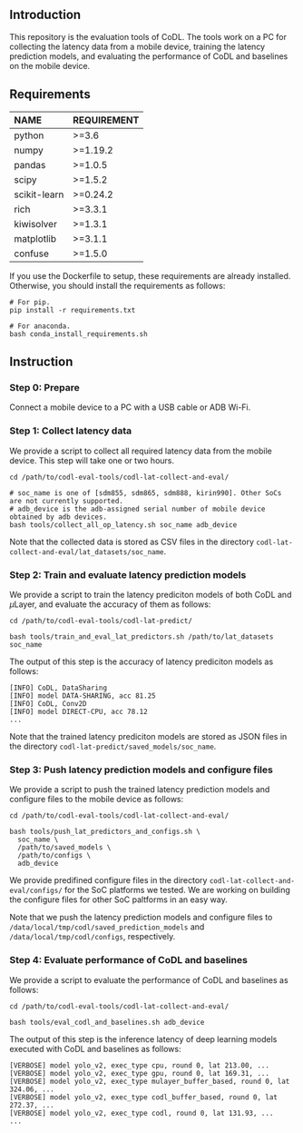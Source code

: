 
## Introduction

This repository is the evaluation tools of CoDL. The tools work on a PC for collecting the latency data from a mobile device, training the latency prediction models, and evaluating the performance of CoDL and baselines on the mobile device.

## Requirements

|NAME|REQUIREMENT|
|:-|:-|
|python|>=3.6|
|numpy|>=1.19.2|
|pandas|>=1.0.5|
|scipy|>=1.5.2|
|scikit-learn|>=0.24.2|
|rich|>=3.3.1|
|kiwisolver|>=1.3.1|
|matplotlib|>=3.1.1|
|confuse|>=1.5.0|

If you use the Dockerfile to setup, these requirements are already installed. Otherwise, you should install the requirements as follows:

```shell
# For pip.
pip install -r requirements.txt

# For anaconda.
bash conda_install_requirements.sh
```

## Instruction

### Step 0: Prepare

Connect a mobile device to a PC with a USB cable or ADB Wi-Fi.

### Step 1: Collect latency data

We provide a script to collect all required latency data from the mobile device. This step will take one or two hours.

```shell
cd /path/to/codl-eval-tools/codl-lat-collect-and-eval/

# soc_name is one of [sdm855, sdm865, sdm888, kirin990]. Other SoCs are not currently supported.
# adb_device is the adb-assigned serial number of mobile device obtained by adb devices.
bash tools/collect_all_op_latency.sh soc_name adb_device
```

Note that the collected data is stored as CSV files in the directory `codl-lat-collect-and-eval/lat_datasets/soc_name`.

### Step 2: Train and evaluate latency prediction models

We provide a script to train the latency prediciton models of both CoDL and $\mu$Layer, and evaluate the accuracy of them as follows:

```shell
cd /path/to/codl-eval-tools/codl-lat-predict/

bash tools/train_and_eval_lat_predictors.sh /path/to/lat_datasets soc_name
```

The output of this step is the accuracy of latency prediciton models as follows:

```shell
[INFO] CoDL, DataSharing
[INFO] model DATA-SHARING, acc 81.25
[INFO] CoDL, Conv2D
[INFO] model DIRECT-CPU, acc 78.12
...
```

Note that the trained latency prediciton models are stored as JSON files in the directory `codl-lat-predict/saved_models/soc_name`.

### Step 3: Push latency prediction models and configure files

We provide a script to push the trained latency prediction models and configure files to the mobile device as follows:

```shell
cd /path/to/codl-eval-tools/codl-lat-collect-and-eval/

bash tools/push_lat_predictors_and_configs.sh \
  soc_name \
  /path/to/saved_models \
  /path/to/configs \
  adb_device
```

We provide predifined configure files in the directory `codl-lat-collect-and-eval/configs/` for the SoC platforms we tested. We are working on building the configure files for other SoC paltforms in an easy way.

Note that we push the latency prediction models and configure files to `/data/local/tmp/codl/saved_prediction_models` and `/data/local/tmp/codl/configs`, respectively.

### Step 4: Evaluate performance of CoDL and baselines

We provide a script to evaluate the performance of CoDL and baselines as follows:

```shell
cd /path/to/codl-eval-tools/codl-lat-collect-and-eval/

bash tools/eval_codl_and_baselines.sh adb_device
```

The output of this step is the inference latency of deep learning models executed with CoDL and baselines as follows:

```shell
[VERBOSE] model yolo_v2, exec_type cpu, round 0, lat 213.00, ...
[VERBOSE] model yolo_v2, exec_type gpu, round 0, lat 169.31, ...
[VERBOSE] model yolo_v2, exec_type mulayer_buffer_based, round 0, lat 324.06, ...
[VERBOSE] model yolo_v2, exec_type codl_buffer_based, round 0, lat 272.37, ...
[VERBOSE] model yolo_v2, exec_type codl, round 0, lat 131.93, ...
...
```
